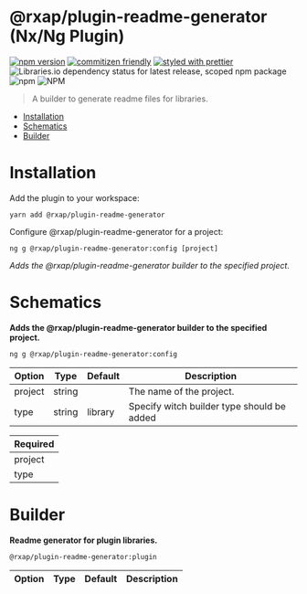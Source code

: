 @rxap/plugin-readme-generator (Nx/Ng Plugin)
======

[![npm version](https://img.shields.io/npm/v/@rxap/plugin-readme-generator?style=flat-square)](https://www.npmjs.com/package/@rxap/plugin-readme-generator)
[![commitizen friendly](https://img.shields.io/badge/commitizen-friendly-brightgreen.svg?style=flat-square)](https://commitizen.github.io/cz-cli/)
[![styled with prettier](https://img.shields.io/badge/styled_with-prettier-ff69b4.svg?style=flat-square)](https://github.com/prettier/prettier)
![Libraries.io dependency status for latest release, scoped npm package](https://img.shields.io/librariesio/release/npm/@rxap/plugin-readme-generator)
![npm](https://img.shields.io/npm/dm/@rxap/plugin-readme-generator)
![NPM](https://img.shields.io/npm/l/@rxap/plugin-readme-generator)

> A builder to generate readme files for libraries.

- [Installation](#installation)
- [Schematics](#schematics)
- [Builder](#builder)

# Installation

Add the plugin to your workspace:


```
yarn add @rxap/plugin-readme-generator
```


Configure @rxap/plugin-readme-generator for a project:

```
ng g @rxap/plugin-readme-generator:config [project]
```

*Adds the @rxap/plugin-readme-generator builder to the specified project.*

# Schematics


**Adds the @rxap/plugin-readme-generator builder to the specified project.**

```
ng g @rxap/plugin-readme-generator:config
```

Option | Type | Default | Description
--- | --- | --- | ---
project | string |  | The name of the project.
type | string | library | Specify witch builder type should be added

| Required |
| --- |
| project |
| type |


# Builder


**Readme generator for plugin libraries.**

```
@rxap/plugin-readme-generator:plugin
```

Option | Type | Default | Description
--- | --- | --- | ---



